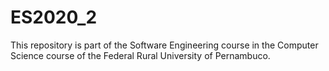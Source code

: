 # ES2020_2
This repository is part of the Software Engineering course in the Computer Science course of the Federal Rural University of Pernambuco. 
